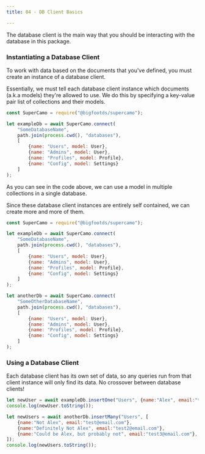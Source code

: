 ```yaml
---
title: 04 - DB Client Basics

---
```


The database client is the main way that you should be interacting with the database in this package.

### Instantiating a Database Client

To work with data based on the documents that you've defined, you must create an instance of a database client.

Essentially, we must tell each database client instance which documents (a.k.a models) they're allowed to use. We do this by specifying a key-value pair list of collections and their models.

```js
const SuperCamo = require("@bigfootds/supercamo");

let exampleDb = await SuperCamo.connect(
	"SomeDatabaseName", 
	path.join(process.cwd(), "databases"),
	[
		{name: "Users", model: User}, 
		{name: "Admins", model: User}, 
		{name: "Profiles", model: Profile},
		{name: "Config", model: Settings}
	]
);
```

As you can see in the code above, we can use a model in multiple collections in a single database.

Since these database client instances are entirely self contained, we can create more and more of them.

```js
const SuperCamo = require("@bigfootds/supercamo");

let exampleDb = await SuperCamo.connect(
	"SomeDatabaseName", 
	path.join(process.cwd(), "databases"),
	[
		{name: "Users", model: User}, 
		{name: "Admins", model: User}, 
		{name: "Profiles", model: Profile},
		{name: "Config", model: Settings}
	]
);

let anotherDb = await SuperCamo.connect(
	"SomeOtherDatabaseName", 
	path.join(process.cwd(), "databases"),
	[
		{name: "Users", model: User}, 
		{name: "Admins", model: User}, 
		{name: "Profiles", model: Profile},
		{name: "Config", model: Settings}
	]
);
```

### Using a Database Client

Each database client has its own set of data, so any queries run from that client instance will only find its data. No crossover between database clients!

```js
let newUser = await exampleDb.insertOne("Users", {name:"Alex", email:"test@email.com"})
console.log(newUser.toString());

let newUsers = await anotherDb.insertMany("Users", [
	{name:"Not Alex", email:"test@email.com"},
	{name:"Definitely Not Alex", email:"test2@email.com"},
	{name:"Could be Alex, but probably not", email:"test3@email.com"},
]);
console.log(newUsers.toString());

```